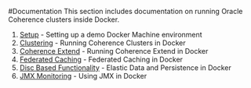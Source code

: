 #Documentation
This section includes documentation on running Oracle Coherence clusters inside Docker.

1. [Setup](0.setup) - Setting up a demo Docker Machine environment
2. [Clustering](1.clustering) - Running Coherence Clusters in Docker
3. [Coherence Extend](2.extend) - Running Coherence Extend in Docker
4. [Federated Caching](3.federation) - Federated Caching in Docker
5. [Disc Based Functionality](4.disc_based) - Elastic Data and Persistence in Docker
6. [JMX Monitoring](4.monitoring) - Using JMX in Docker
